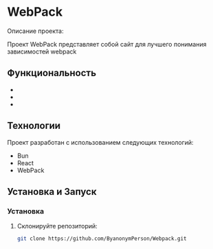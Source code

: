 # WebPack

Описание проекта:

Проект WebPack представляет собой сайт для лучшего понимания зависимостей webpack

## Функциональность

-
-
-

## Технологии

Проект разработан с использованием следующих технологий:

- Bun
- React
- WebPack

## Установка и Запуск

### Установка

1. Склонируйте репозиторий:

   ```bash
   git clone https://github.com/ByanonymPerson/Webpack.git
   ```
